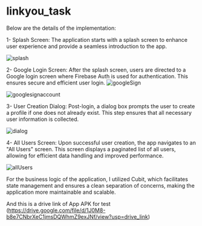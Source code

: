 # linkyou_task

Below are the details of the implementation:

1- Splash Screen: The application starts with a splash screen to enhance user experience and provide a seamless introduction to the app.

![splash](https://github.com/user-attachments/assets/9a4e5df9-e755-4808-ab1a-9426b11847bd)

2- Google Login Screen: After the splash screen, users are directed to a Google login screen where Firebase Auth is used for authentication. This ensures secure and efficient user login.
![googleSign](https://github.com/user-attachments/assets/6e4958bb-cf45-4460-8226-f333fe953b69)

![googlesignaccount](https://github.com/user-attachments/assets/836d1207-51e8-4cfc-8ade-f26f86068c34)

3- User Creation Dialog: Post-login, a dialog box prompts the user to create a profile if one does not already exist. This step ensures that all necessary user information is collected.

![dialog](https://github.com/user-attachments/assets/4e52402e-0232-492f-aefa-c6408d8e27c6)

4- All Users Screen: Upon successful user creation, the app navigates to an "All Users" screen. This screen displays a paginated list of all users, allowing for efficient data handling and improved performance.

![allUsers](https://github.com/user-attachments/assets/9c891999-5391-4dfe-9fcd-6d14b317e3f7)

For the business logic of the application, I utilized Cubit, which facilitates state management and ensures a clean separation of concerns, making the application more maintainable and scalable.

And this is a drive link of App APK for test (https://drive.google.com/file/d/1J0M8-b8e7CNbrXeC1jmsDQWhmZ9exJNf/view?usp=drive_link)
